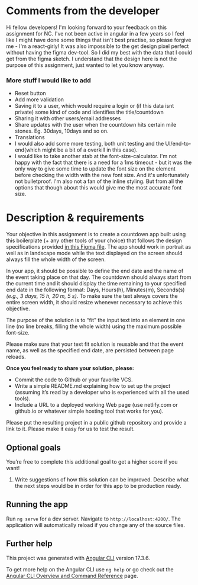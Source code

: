 # Comments from the developer

Hi fellow developers! I'm looking forward to your feedback on this assignment for NC. I've not been
active in angular in a few years so I feel like I might have done some things that isn't best
practise, so please forgive me - I'm a react-girly! It was also impossible to the get design pixel
perfect without having the figma dev-tool. So I did my best with the data that I could get from the
figma sketch. I understand that the design here is not the purpose of this assignment, just wanted
to let you know anyway.

### More stuff I would like to add

- Reset button
- Add more validation
- Saving it to a user, which would require a login or (if this data isnt private) some kind of code
  and identifies the title/countdown
- Sharing it with other users/email addresses
- Share updates with the user when the countdown hits certain mile stones. Eg. 30days, 10days and so
  on.
- Translations
- I would also add some more testing, both unit testing and the UI/end-to-end(which might be a bit
  of a overkill in this case).
- I would like to take another stab at the font-size-calculator. I'm not happy with the fact that
  there is a need for a 1ms timeout - but it was the only way to give some time to update the font
  size on the element before checking the width with the new font size. And it's unfortunately not
  bulletproof. I'm also not a fan of the inline styling. But from all the options that though about
  this would give me the most accurate font size.

# Description & requirements

Your objective in this assignment is to create a countdown app built using this boilerplate (+ any
other tools of your choice) that follows the design specifications provided
[in this Figma file](https://www.figma.com/file/UPEugUz5jM9IzIkWft2Y9m/NC-challenge). The app should
work in portrait as well as in landscape mode while the text displayed on the screen should always
fill the whole width of the screen.

In your app, it should be possible to define the end date and the name of the event taking place on
that day. The countdown should always start from the current time and it should display the time
remaining to your specified end date in the following format: Days, Hours(h), Minutes(m), Seconds(s)
_(e.g., 3 days, 15 h, 20 m, 5 s)_. To make sure the text always covers the entire screen width, it
should resize whenever necessary to achieve this objective.

The purpose of the solution is to “fit” the input text into an element in one line (no line breaks,
filling the whole width) using the maximum possible font-size.

Please make sure that your text fit solution is reusable and that the event name, as well as the
specified end date, are persisted between page reloads.

**Once you feel ready to share your solution, please:**

- Commit the code to Github or your favorite VCS.
- Write a simple README.md explaining how to set up the project (assuming it’s read by a developer
  who is experienced with all the used tools).
- Include a URL to a deployed working Web page (use netlify.com or github.io or whatever simple
  hosting tool that works for you).

Please put the resulting project in a public github repository and provide a link to it. Please make
it easy for us to test the result.

## Optional goals

You’re free to complete this additional goal to get a higher score if you want!

1. Write suggestions of how this solution can be improved. Describe what the next steps would be in
   order for this app to be production ready.

## Running the app

Run `ng serve` for a dev server. Navigate to `http://localhost:4200/`. The application will
automatically reload if you change any of the source files.

## Further help

This project was generated with [Angular CLI](https://github.com/angular/angular-cli) version
17.3.6.

To get more help on the Angular CLI use `ng help` or go check out the
[Angular CLI Overview and Command Reference](https://angular.io/cli) page.
